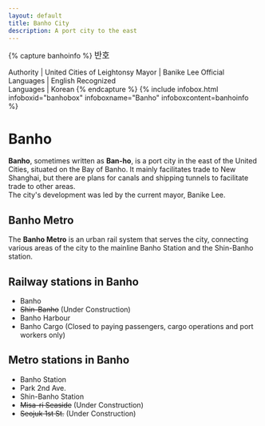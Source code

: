 ```yaml
---
layout: default
title: Banho City
description: A port city to the east
---
```


{% capture banhoinfo %}
<big lang="ko">반호</big><br/>

Authority | United Cities of Leightonsy
Mayor | Banike Lee
Official<br/>Languages | English
Recognized<br/>Languages | Korean
{% endcapture %}
{%
  include infobox.html
  infoboxid="banhobox"
  infoboxname="Banho"
  infoboxcontent=banhoinfo
%}

# Banho

**Banho**, sometimes written as **Ban-ho**, is a port city in the east of the
United Cities, situated on the Bay of Banho.
It mainly facilitates trade to New Shanghai, but there are plans for canals
and shipping tunnels to facilitate trade to other areas.<br>
The city's development was led by the current mayor, Banike Lee.

## Banho Metro

The **Banho Metro** is an urban rail system that serves the city, connecting various
areas of the city to the mainline Banho Station and the Shin-Banho station.

## Railway stations in Banho

- Banho
- ~~Shin-Banho~~ (Under Construction)
- Banho Harbour
- Banho Cargo (Closed to paying passengers, cargo operations and port workers only)

## Metro stations in Banho

- Banho Station
- Park 2nd Ave.
- Shin-Banho Station
- ~~Misa-ri Seaside~~ (Under Construction)
- ~~Seojuk 1st St.~~ (Under Construction)
